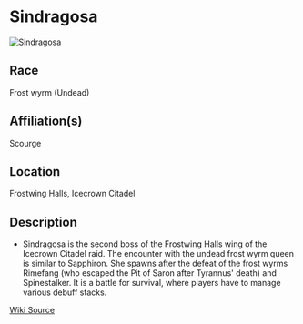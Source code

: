 # Sindragosa

![Sindragosa](images/sindragosa.jpg)

## Race

Frost wyrm (Undead)

## Affiliation(s)

Scourge

## Location

Frostwing Halls, Icecrown Citadel

## Description



- Sindragosa is the second boss of the Frostwing Halls wing of the Icecrown Citadel raid. The encounter with the undead frost wyrm queen is similar to Sapphiron. She spawns after the defeat of the frost wyrms Rimefang (who escaped the Pit of Saron after Tyrannus' death) and Spinestalker. It is a battle for survival, where players have to manage various debuff stacks.

[Wiki Source](https://warcraft.wiki.gg/wiki/Sindragosa_(tactics))
